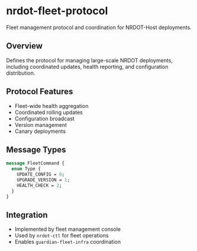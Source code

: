 # nrdot-fleet-protocol

Fleet management protocol and coordination for NRDOT-Host deployments.

## Overview
Defines the protocol for managing large-scale NRDOT deployments, including coordinated updates, health reporting, and configuration distribution.

## Protocol Features
- Fleet-wide health aggregation
- Coordinated rolling updates
- Configuration broadcast
- Version management
- Canary deployments

## Message Types
```protobuf
message FleetCommand {
  enum Type {
    UPDATE_CONFIG = 0;
    UPGRADE_VERSION = 1;
    HEALTH_CHECK = 2;
  }
}
```

## Integration
- Implemented by fleet management console
- Used by `nrdot-ctl` for fleet operations
- Enables `guardian-fleet-infra` coordination
